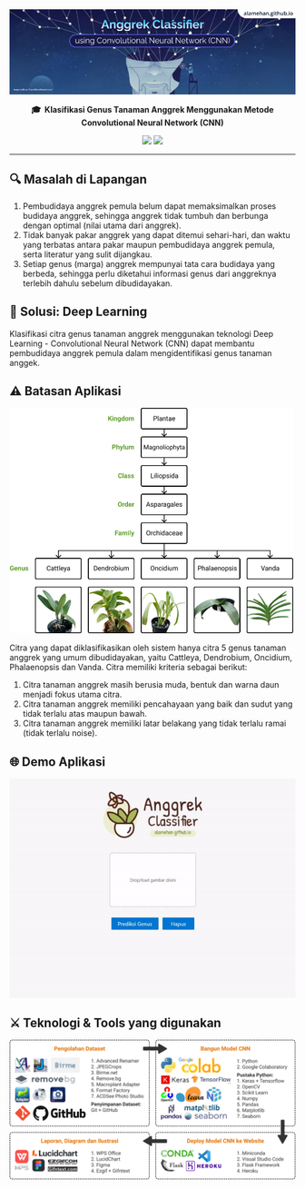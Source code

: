 <img src="assets/cover.jpg">

<p align="center">
    <strong>🎓&nbsp; Klasifikasi Genus Tanaman Anggrek Menggunakan Metode Convolutional Neural Network (CNN)</strong>
</p>

<p align="center">
    <a href="http://anggrek-classifier.herokuapp.com/"><img src="https://img.shields.io/badge/project%20site-open-brightgreen"></a>
    <a href="https://alamehan.github.io/"><img src="https://img.shields.io/badge/author-alamehan.github.io-blue"></a>
</p>

---

## 🔍 Masalah di Lapangan

1. Pembudidaya anggrek pemula belum dapat memaksimalkan proses budidaya anggrek, sehingga anggrek tidak tumbuh dan berbunga  dengan optimal (nilai utama dari anggrek).
2. Tidak banyak pakar anggrek yang dapat ditemui sehari-hari, dan waktu yang terbatas antara pakar maupun pembudidaya anggrek pemula, serta literatur yang sulit dijangkau.
3. Setiap genus (marga) anggrek mempunyai tata cara budidaya yang berbeda, sehingga perlu diketahui informasi genus dari anggreknya terlebih dahulu sebelum dibudidayakan.

## 🚀 Solusi: Deep Learning

Klasifikasi citra genus tanaman anggrek menggunakan teknologi Deep Learning - Convolutional Neural Network (CNN) dapat membantu pembudidaya anggrek pemula dalam mengidentifikasi genus tanaman anggek.

## ⚠️ Batasan Aplikasi

<img src="assets/genus.jpg" width=500>

Citra yang dapat diklasifikasikan oleh sistem hanya citra 5 genus tanaman anggrek yang umum dibudidayakan, yaitu Cattleya, Dendrobium, Oncidium, Phalaenopsis dan Vanda. Citra memiliki kriteria sebagai berikut: 
1. Citra tanaman anggrek masih berusia muda, bentuk dan warna daun menjadi fokus utama citra.
2. Citra tanaman anggrek memiliki pencahayaan yang baik dan sudut yang tidak terlalu atas maupun bawah.
3. Citra tanaman anggrek memiliki latar belakang yang tidak terlalu ramai (tidak terlalu noise).

## 🌐 Demo Aplikasi

<img src="assets/demo.gif">

## ⚔️ Teknologi & Tools yang digunakan

<img src="assets/tools.jpg" width=600>
